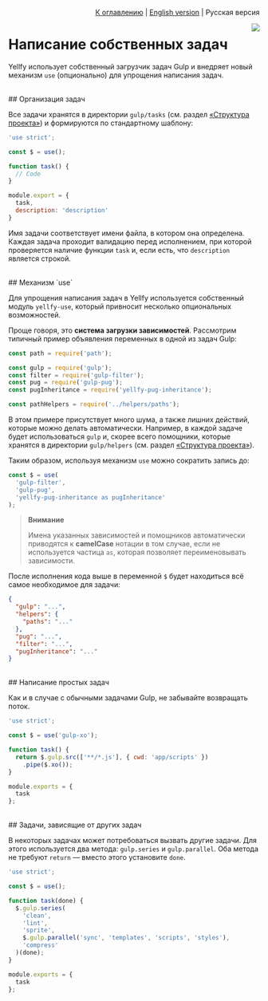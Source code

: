 <p align="right"><a href="README.md">К оглавлению</a> | <a href="../en/custom-tasks.md">English version</a> | Русская версия</p>

<img src="https://cloud.githubusercontent.com/assets/7034281/17891484/ccdd4d72-6944-11e6-85e7-626c812e4f1a.png" align="right"/>

# Написание собственных задач

Yellfy использует собственный загрузчик задач Gulp и внедряет новый механизм `use` (опционально) для упрощения написания задач.




<br/>
## Организация задач

Все задачи хранятся в директории `gulp/tasks` (см. раздел [«Структура проекта»](structure.md#Задачи)) и формируются по стандартному шаблону:

```js
'use strict';

const $ = use();

function task() {
  // Code
}

module.export = {
  task,
  description: 'description'
}
```

Имя задачи соответствует имени файла, в котором она определена. Каждая задача проходит валидацию перед исполнением, при которой проверяется наличие функции `task` и, если есть, что `description` является строкой.




<br/>
## Механизм `use`

Для упрощения написания задач в Yellfy используется собственный модуль `yellfy-use`, который привносит несколько опциональных возможностей.

Проще говоря, это **система загрузки зависимостей**. Рассмотрим типичный пример объявления переменных в одной из задач Gulp:

```js
const path = require('path');

const gulp = require('gulp');
const filter = require('gulp-filter');
const pug = require('gulp-pug');
const pugInheritance = require('yellfy-pug-inheritance');

const pathHelpers = require('../helpers/paths');
```

В этом примере присутствует много шума, а также лишних действий, которые можно делать автоматически. Например, в каждой задаче будет использоваться `gulp` и, скорее всего помощники, которые хранятся в директории `gulp/helpers` (см. раздел [«Структура проекта»](structure.md#Помощники)).

Таким образом, используя механизм `use` можно сократить запись до:

```js
const $ = use(
  'gulp-filter',
  'gulp-pug',
  'yellfy-pug-inheritance as pugInheritance'
);
```

> **Внимание**
>
> Имена указанных зависимостей и помощников автоматически приводятся к **camelCase** нотации в том случае, если не используется частица `as`, которая позволяет переименовывать зависимости.

После исполнения кода выше в переменной `$` будет находиться всё самое необходимое для задачи:

```json
{
  "gulp": "...",
  "helpers": {
    "paths": "..."
  },
  "pug": "...",
  "filter": "...",
  "pugInheritance": "..."
}
```




<br/>
## Написание простых задач

Как и в случае с обычными задачами Gulp, не забывайте возвращать поток.

```js
'use strict';

const $ = use('gulp-xo');

function task() {
  return $.gulp.src(['**/*.js'], { cwd: 'app/scripts' })
    .pipe($.xo());
}

module.exports = {
  task
};
```




<br/>
## Задачи, зависящие от других задач

В некоторых задачах может потребоваться вызвать другие задачи. Для этого используется два метода: `gulp.series` и `gulp.parallel`. Оба метода не требуют `return` — вместо этого установите `done`.

```js
'use strict';

const $ = use();

function task(done) {
  $.gulp.series(
    'clean',
    'lint',
    'sprite',
    $.gulp.parallel('sync', 'templates', 'scripts', 'styles'),
    'compress'
  )(done);
}

module.exports = {
  task
};
```
